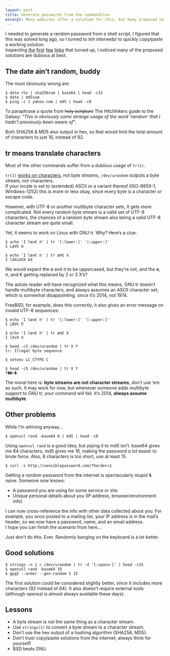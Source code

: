```yaml
---
layout: post
title: Generate passwords from the commandline
excerpt: Many websites offer a solution for this, but many proposed solutions are dubious at best.
---
```


I needed to generate a random password from a shell script, I figured that this
was solved long ago, so I turned to *teh interwebz* to quickly copy/paste a
working solution.  
Inspecting [the][moar1] [first][moar2] [few][moar3] [links][moar4] that turned
up, I noticed many of the proposed solutions are dubious at best.


The date ain’t random, buddy
----------------------------
The most obviously wrong are:

	$ date +%s | sha256sum | base64 | head -c32
	$ date | md5sum
	$ ping -c 1 yahoo.com | md5 | head -c8


To paraphrase a quote from <del>holy scripture</del> The Hitchhikers guide to
the Galaxy: *“This is obviously some strange usage of the word ‘random’ that I
hadn’t previously been aware of”*.

Both SHA256 & MD5 also output in hex, so that would limit the total amount of
characters to just 16, instead of 92.


tr means translate characters
-----------------------------
Most of the other commands suffer from a dubious usage of `tr(1)`.

`tr(1)` [works on characters][tr], not byte streams, `/dev/urandom` outputs a byte
stream, not characters.  
If your locale is set to (extended) ASCII or a variant thereof (ISO-8859-1,
Windows-1252) this is more or less okay, since every byte is a character or
escape code.

However, with UTF-8 or another multibyte character sets, it gets more
complicated.
Not every random byte stream is a valid set of UTF-8 characters, the chances of a
random byte stream also being a valid UTF-8 character stream are quite small.

Yet, it seems to work on Linux with GNU tr. Why? Here’s a clue:

	$ echo 'I løv€ π' | tr '[:lower:]' '[:upper:]' 
	I LøV€ π

	$ echo 'I løv€ π' | tr øπ€ X
	I lXXvXXX XX


We would expect the ø and π to be uppercased, but they’re not, and the ø, π, and
€ getting replaced by 2 or 3 X’s?

The astute reader will have recognized what this means, GNU tr doesn’t handle
multibyte characters, and always assumes an ASCII character set, which is
somewhat disappointing, since it’s 2014, not 1974.

FreeBSD, for example, does this correctly, it also gives an error message on
invalid UTF-8 sequences:

	$ echo 'I løv€ π' | tr '[:lower:]' '[:upper:]'
	I LØV€ Π

	$ echo 'I løv€ π' | tr øπ€ X
	I lXvX X

	$ head -c5 /dev/urandom | tr X Y
	tr: Illegal byte sequence

	$ setenv LC_CTYPE C  

	$ head -c5 /dev/urandom | tr X Y
	f��!�



The moral here is: **byte streams are not character streams**, don’t use ’em as
such. It may work for now, but whenever someone adds multibyte support to GNU
tr, your command will fail. It’s 2014, **always assume multibyte**.


Other problems
--------------
While I’m whining anyway…

	$ openssl rand -base64 8 | md5 | head -c8

Using `openssl rand` is a good idea, but piping it to md5 isn’t. base64 gives me
64 characters, md5 gives me 16, making the password *a lot* easier to brute
force. Also, 8 characters is too short, use at least 15.

	$ curl -s http://sensiblepassword.com/?harder=1

Getting a random password from the internet is spectacularly stupid & naive.
Someone now knows:

- A password you are using for some service or site
- Unique personal details about you (IP address, browser/environment info)


I can now cross-reference the info with other data collected about you. For
example, you once posted to a mailing list, your IP address is in the mail’s
header, so we now have a password, name, and an email address.  
I hope you can finish the scenario from here…

Just don’t do this. Ever. Randomly banging on the keyboard is a lot better.


Good solutions
--------------
	$ strings -n 1 < /dev/urandom | tr -d '[:space:]' | head -c15
	$ openssl rand -base64 15
	$ gpg2 --armor --gen-random 1 15

The first solution could be considered slightly better, since it includes
more characters (92 instead of 64). It also doesn’t require external tools
(although openssl is almost always available these days).



Lessons
-------
- A byte stream is not the same thing as a character stream.
- Use `strings(1)` to convert a byte stream to a character stream.
- Don’t use the hex output of a hashing algorithm (SHA256, MD5).
- Don’t trust copy/paste solutions from the internet; always think for yourself!
- BSD beats GNU.



[moar1]: http://www.howtogeek.com/howto/30184/10-ways-to-generate-a-random-password-from-the-command-line/
[moar2]: http://www.commandlinefu.com/commands/matching/random-password/cmFuZG9tIHBhc3N3b3Jk/sort-by-votes
[moar3]: http://osxdaily.com/2011/05/10/generate-random-passwords-command-line/
[moar4]: https://wikicomputers.wordpress.com/2010/10/26/10-ways-to-generate-a-random-password-from-the-command-line/
[tr]: http://pubs.opengroup.org/onlinepubs/9699919799/utilities/tr.html
